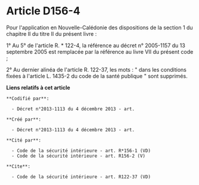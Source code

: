 # Article D156-4

Pour l'application en Nouvelle-Calédonie des dispositions de la section 1 du chapitre II du titre II du présent livre : 

1° Au 5° de l'article R. * 122-4, la référence au décret n° 2005-1157 du 13 septembre 2005 est remplacée par la référence au
livre VII du présent code ; 

2° Au dernier alinéa de l'article R. 122-37, les mots : " dans les conditions fixées à l'article L. 1435-2 du code de la
santé publique " sont supprimés.

**Liens relatifs à cet article**

	**Codifié par**:

	  - Décret n°2013-1113 du 4 décembre 2013 - art.

	**Créé par**:

	  - Décret n°2013-1113 du 4 décembre 2013 - art.

	**Cité par**:

	  - Code de la sécurité intérieure - art. R*156-1 (VD)
	  - Code de la sécurité intérieure - art. R156-2 (V)

	**Cite**:

	  - Code de la sécurité intérieure - art. R122-37 (VD)
